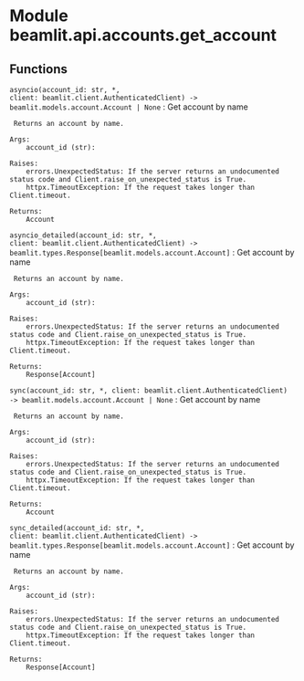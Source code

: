 Module beamlit.api.accounts.get_account
=======================================

Functions
---------

`asyncio(account_id: str, *, client: beamlit.client.AuthenticatedClient) ‑> beamlit.models.account.Account | None`
:   Get account by name
    
     Returns an account by name.
    
    Args:
        account_id (str):
    
    Raises:
        errors.UnexpectedStatus: If the server returns an undocumented status code and Client.raise_on_unexpected_status is True.
        httpx.TimeoutException: If the request takes longer than Client.timeout.
    
    Returns:
        Account

`asyncio_detailed(account_id: str, *, client: beamlit.client.AuthenticatedClient) ‑> beamlit.types.Response[beamlit.models.account.Account]`
:   Get account by name
    
     Returns an account by name.
    
    Args:
        account_id (str):
    
    Raises:
        errors.UnexpectedStatus: If the server returns an undocumented status code and Client.raise_on_unexpected_status is True.
        httpx.TimeoutException: If the request takes longer than Client.timeout.
    
    Returns:
        Response[Account]

`sync(account_id: str, *, client: beamlit.client.AuthenticatedClient) ‑> beamlit.models.account.Account | None`
:   Get account by name
    
     Returns an account by name.
    
    Args:
        account_id (str):
    
    Raises:
        errors.UnexpectedStatus: If the server returns an undocumented status code and Client.raise_on_unexpected_status is True.
        httpx.TimeoutException: If the request takes longer than Client.timeout.
    
    Returns:
        Account

`sync_detailed(account_id: str, *, client: beamlit.client.AuthenticatedClient) ‑> beamlit.types.Response[beamlit.models.account.Account]`
:   Get account by name
    
     Returns an account by name.
    
    Args:
        account_id (str):
    
    Raises:
        errors.UnexpectedStatus: If the server returns an undocumented status code and Client.raise_on_unexpected_status is True.
        httpx.TimeoutException: If the request takes longer than Client.timeout.
    
    Returns:
        Response[Account]